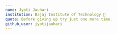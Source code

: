 ```yaml
---
name: Jyoti Jauhari
institution: Bajaj Institute of Technology 🚩 
quote: Before giving up try just one more time. 
github_user: jyotijauhari
---
```

